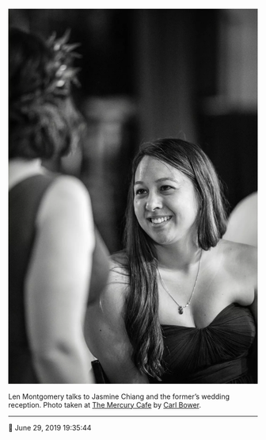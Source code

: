 ![Len Montgomery talks to Jasmine Chiang](assets/0cb2d47cffe476fed0c5c79314fe8078.webp)

Len Montgomery talks to Jasmine Chiang and the former’s wedding reception. Photo taken at [The Mercury Cafe](http://mercurycafe.com/) by [Carl Bower](http://carlbowerphotos.com/).

- - - -

📅 June 29, 2019 19:35:44
